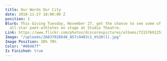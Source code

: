 ```yaml
---
title: Our Words Our City
date: 2018-11-27 18:00:00 Z
position: 1
Blurb: This Giving Tuesday, November 27, get the chance to see some of DC SCORES'
  all-star poet-athletes on stage at Studio Theatre.
Link: https://www.flickr.com/photos/dcscorespictures/albums/72157691251950122
Image: "/uploads/26837028648_857c9483c1_k%20(1).jpg"
Image Position: 30% 70%
Color: "#00467f"
Is Finished: true
---
```


